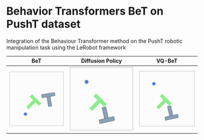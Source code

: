 # Behavior Transformers BeT on PushT dataset
Integration of the Behaviour Transformer method on the PushT robotic manipulation task using the LeRobot framework

| BeT | Diffusion Policy | VQ-BeT |
|:---:|:---:|:---:|
| ![BeT Rollout](./media/eval_bet.gif) | ![Diffusion Policy Rollout](./media/eval_diffusion.gif) | ![VQ-BeT Rollout](./media/eval_vqbet.gif) |